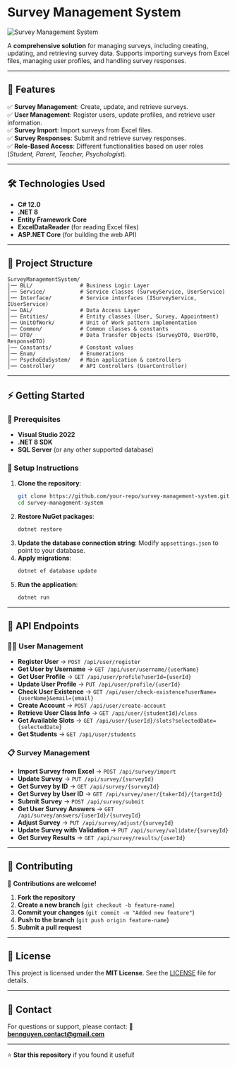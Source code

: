 # Survey Management System

![Survey Management System](https://via.placeholder.com/1200x400?text=Survey+Management+System)

A **comprehensive solution** for managing surveys, including creating, updating, and retrieving survey data. Supports importing surveys from Excel files, managing user profiles, and handling survey responses.

---

## 🚀 Features

✅ **Survey Management**: Create, update, and retrieve surveys.  
✅ **User Management**: Register users, update profiles, and retrieve user information.  
✅ **Survey Import**: Import surveys from Excel files.  
✅ **Survey Responses**: Submit and retrieve survey responses.  
✅ **Role-Based Access**: Different functionalities based on user roles (*Student, Parent, Teacher, Psychologist*).  

---

## 🛠️ Technologies Used

- **C# 12.0**
- **.NET 8**
- **Entity Framework Core**
- **ExcelDataReader** (for reading Excel files)
- **ASP.NET Core** (for building the web API)

---

## 📂 Project Structure

```
SurveyManagementSystem/
│── BLL/               # Business Logic Layer
│── Service/           # Service classes (SurveyService, UserService)
│── Interface/         # Service interfaces (ISurveyService, IUserService)
│── DAL/               # Data Access Layer
│── Entities/          # Entity classes (User, Survey, Appointment)
│── UnitOfWork/        # Unit of Work pattern implementation
│── Common/            # Common classes & constants
│── DTO/               # Data Transfer Objects (SurveyDTO, UserDTO, ResponseDTO)
│── Constants/         # Constant values
│── Enum/              # Enumerations
│── PsychoEduSystem/   # Main application & controllers
│── Controller/        # API Controllers (UserController)
```

---

## ⚡ Getting Started

### 📌 Prerequisites

- **Visual Studio 2022**
- **.NET 8 SDK**
- **SQL Server** (or any other supported database)

### 🔧 Setup Instructions

1. **Clone the repository**:
   ```sh
   git clone https://github.com/your-repo/survey-management-system.git
   cd survey-management-system
   ```
2. **Restore NuGet packages**:
   ```sh
   dotnet restore
   ```
3. **Update the database connection string**:
   Modify `appsettings.json` to point to your database.
4. **Apply migrations**:
   ```sh
   dotnet ef database update
   ```
5. **Run the application**:
   ```sh
   dotnet run
   ```

---

## 🔗 API Endpoints

### 🧑‍💼 User Management
- **Register User** → `POST /api/user/register`
- **Get User by Username** → `GET /api/user/username/{userName}`
- **Get User Profile** → `GET /api/user/profile?userId={userId}`
- **Update User Profile** → `PUT /api/user/profile/{userId}`
- **Check User Existence** → `GET /api/user/check-existence?userName={userName}&email={email}`
- **Create Account** → `POST /api/user/create-account`
- **Retrieve User Class Info** → `GET /api/user/{studentId}/class`
- **Get Available Slots** → `GET /api/user/{userId}/slots?selectedDate={selectedDate}`
- **Get Students** → `GET /api/user/students`

### 📋 Survey Management
- **Import Survey from Excel** → `POST /api/survey/import`
- **Update Survey** → `PUT /api/survey/{surveyId}`
- **Get Survey by ID** → `GET /api/survey/{surveyId}`
- **Get Survey by User ID** → `GET /api/survey/user/{takerId}/{targetId}`
- **Submit Survey** → `POST /api/survey/submit`
- **Get User Survey Answers** → `GET /api/survey/answers/{userId}/{surveyId}`
- **Adjust Survey** → `PUT /api/survey/adjust/{surveyId}`
- **Update Survey with Validation** → `PUT /api/survey/validate/{surveyId}`
- **Get Survey Results** → `GET /api/survey/results/{userId}`

---

## 🤝 Contributing

🚀 **Contributions are welcome!**

1. **Fork the repository**
2. **Create a new branch** (`git checkout -b feature-name`)
3. **Commit your changes** (`git commit -m "Added new feature"`)
4. **Push to the branch** (`git push origin feature-name`)
5. **Submit a pull request**

---

## 📜 License

This project is licensed under the **MIT License**. See the [LICENSE](LICENSE) file for details.

---

## 📧 Contact

For questions or support, please contact:
📩 **bennguyen.contact@gmail.com**

---

⭐ **Star this repository** if you found it useful!

